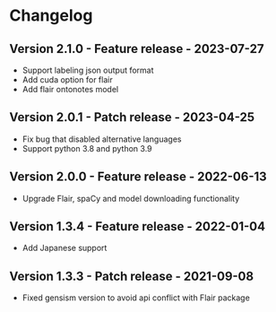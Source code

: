 # Changelog

## Version 2.1.0 - Feature release - 2023-07-27
- Support labeling json output format
- Add cuda option for flair
- Add flair ontonotes model

## Version 2.0.1 - Patch release - 2023-04-25
- Fix bug that disabled alternative languages
- Support python 3.8 and python 3.9

## Version 2.0.0 - Feature release - 2022-06-13
- Upgrade Flair, spaCy and model downloading functionality

## Version 1.3.4 - Feature release - 2022-01-04
- Add Japanese support

## Version 1.3.3 - Patch release - 2021-09-08
- Fixed gensism version to avoid api conflict with Flair package
